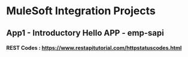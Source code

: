 # MuleSoft Integration Projects

## App1 - Introductory Hello APP - emp-sapi

####  REST Codes : https://www.restapitutorial.com/httpstatuscodes.html
